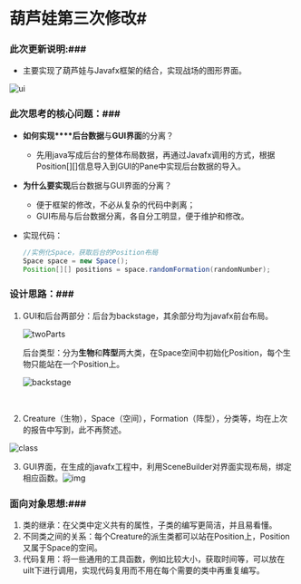 # 葫芦娃第三次修改#

### 此次更新说明:###

- 主要实现了葫芦娃与Javafx框架的结合，实现战场的图形界面。

![ui](https://github.com/turncoat54/java-2018f-homework/blob/master/20180925/images/ui.png)



### 此次思考的核心问题：###

- **如何实现****后台数据**与**GUI界面**的分离？

  - 先用java写成后台的整体布局数据，再通过Javafx调用的方式，根据Position\[\]\[\]信息导入到GUI的Pane中实现后台数据的导入。

- **为什么要实现**后台数据与GUI界面的分离？

  - 便于框架的修改，不必从复杂的代码中剥离；
  - GUI布局与后台数据分离，各自分工明显，便于维护和修改。

- 实现代码：

  ```Java
  //实例化Space，获取后台的Position布局
  Space space = new Space();
  Position[][] positions = space.randomFormation(randomNumber);
  ```





### 设计思路：###

1. GUI和后台两部分：后台为backstage，其余部分均为javafx前台布局。

   ![twoParts](https://github.com/turncoat54/java-2018f-homework/tree/master/20180925/images/twoParts.png)

   后台类型：分为**生物**和**阵型**两大类，在Space空间中初始化Position，每个生物只能站在一个Position上。

   ![backstage](https://github.com/turncoat54/java-2018f-homework/tree/master/20180925/images/backstage.png)

   ​

2. Creature（生物），Space（空间），Formation（阵型），分类等，均在上次的报告中写到，此不再赘述。

![class](https://github.com/turncoat54/java-2018f-homework/tree/master/20180925/images/class.png)





3. GUI界面，在生成的javafx工程中，利用SceneBuilder对界面实现布局，绑定相应函数。![img](https://github.com/turncoat54/java-2018f-homework/tree/master/20180925/images/gui.png)







### 面向对象思想:###

1. 类的继承：在父类中定义共有的属性，子类的编写更简洁，并且易看懂。
2. 不同类之间的关系：每个Creature的派生类都可以站在Position上，Position又属于Space的空间。
3. 代码复用：将一些通用的工具函数，例如比较大小，获取时间等，可以放在uilt下进行调用，实现代码复用而不用在每个需要的类中再重复编写。